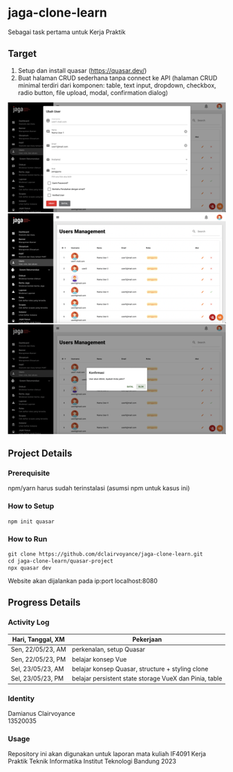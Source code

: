 # jaga-clone-learn
Sebagai task pertama untuk Kerja Praktik

## Target
1. Setup dan install quasar (https://quasar.dev/)
2. Buat halaman CRUD sederhana tanpa connect ke API (halaman CRUD minimal terdiri dari komponen: table, text input, dropdown, checkbox, radio button, file upload, modal, confirmation dialog)

![jaga1](readme-images/jaga1.png)
![jaga2](readme-images/jaga2.png)
![jaga3](readme-images/jaga3.png)

## Project Details
### Prerequisite
npm/yarn harus sudah terinstalasi (asumsi npm untuk kasus ini)

### How to Setup
```
npm init quasar
```

### How to Run
```
git clone https://github.com/dclairvoyance/jaga-clone-learn.git
cd jaga-clone-learn/quasar-project
npx quasar dev
```
Website akan dijalankan pada ip:port localhost:8080

## Progress Details
### Activity Log
| Hari, Tanggal, XM | Pekerjaan                |
| ----------------- | ------------------------ |
| Sen, 22/05/23, AM | perkenalan, setup Quasar |
| Sen, 22/05/23, PM | belajar konsep Vue |
| Sel, 23/05/23, AM | belajar konsep Quasar, structure + styling clone |
| Sel, 23/05/23, PM | belajar persistent state storage VueX dan Pinia, table |

### Identity
Damianus Clairvoyance\
13520035

### Usage
Repository ini akan digunakan untuk laporan mata kuliah IF4091 Kerja Praktik Teknik Informatika Institut Teknologi Bandung 2023